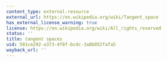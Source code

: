 ```yaml
---
content_type: external-resource
external_url: https://en.wikipedia.org/wiki/Tangent_space
has_external_license_warning: true
license: https://en.wikipedia.org/wiki/All_rights_reserved
status: ''
title: tangent spaces
uid: 501ce292-a373-4f8f-bcdc-3a8b052fafa5
wayback_url: ''
---
```

